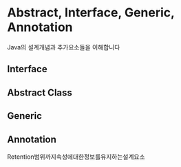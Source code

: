 # Abstract, Interface, Generic, Annotation
Java의 설계개념과 추가요소들을 이해합니다

## Interface


## Abstract Class


## Generic


## Annotation
Retention범위까지속성에대한정보를유지하는설계요소
